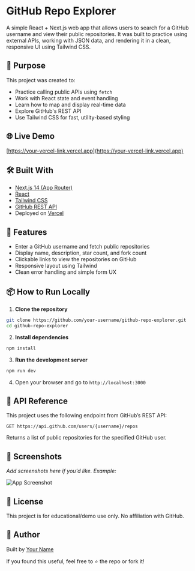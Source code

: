 # GitHub Repo Explorer

A simple React + Next.js web app that allows users to search for a GitHub username and view their public repositories. It was built to practice using external APIs, working with JSON data, and rendering it in a clean, responsive UI using Tailwind CSS.

## 🧠 Purpose

This project was created to:
- Practice calling public APIs using `fetch`
- Work with React state and event handling
- Learn how to map and display real-time data
- Explore GitHub's REST API
- Use Tailwind CSS for fast, utility-based styling

## 🌐 Live Demo

[https://your-vercel-link.vercel.app](https://your-vercel-link.vercel.app)

## 🛠️ Built With

- [Next.js 14 (App Router)](https://nextjs.org/)
- [React](https://react.dev/)
- [Tailwind CSS](https://tailwindcss.com/)
- [GitHub REST API](https://docs.github.com/en/rest)
- Deployed on [Vercel](https://vercel.com/)

## 🚀 Features

- Enter a GitHub username and fetch public repositories
- Display name, description, star count, and fork count
- Clickable links to view the repositories on GitHub
- Responsive layout using Tailwind
- Clean error handling and simple form UX

## 📦 How to Run Locally

1. **Clone the repository**
```bash
git clone https://github.com/your-username/github-repo-explorer.git
cd github-repo-explorer
```

2. **Install dependencies**
```bash
npm install
```

3. **Run the development server**
```bash
npm run dev
```

4. Open your browser and go to `http://localhost:3000`

## 🧪 API Reference

This project uses the following endpoint from GitHub’s REST API:

```
GET https://api.github.com/users/{username}/repos
```

Returns a list of public repositories for the specified GitHub user.

## 📸 Screenshots

_Add screenshots here if you'd like. Example:_

![App Screenshot](./screenshot.png)

## 📝 License

This project is for educational/demo use only. No affiliation with GitHub.

## 👤 Author

Built by [Your Name](https://github.com/your-username)

If you found this useful, feel free to ⭐ the repo or fork it!
